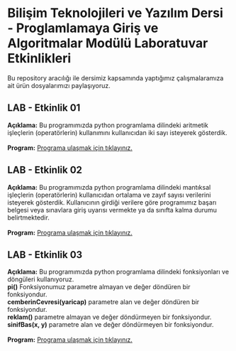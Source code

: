 # Bilişim Teknolojileri ve Yazılım Dersi - Proglamlamaya Giriş ve Algoritmalar Modülü Laboratuvar Etkinlikleri
Bu repository aracılığı ile dersimiz kapsamında yaptığımız çalışmalaramıza ait ürün dosyalarımızı paylaşıyoruz.
## LAB - Etkinlik 01
**Açıklama:** Bu programımızda python programlama dilindeki aritmetik işleçlerin (operatörlerin) kullanımını kullanıcıdan iki sayı isteyerek gösterdik.<br><br>
**Program:** [Programa ulaşmak için tıklayınız.](https://github.com/Haktan-AKCAY/PGA2028C/blob/main/lab01_aritmetikIslecler.py)

## LAB - Etkinlik 02
**Açıklama:** Bu programımızda python programlama dilindeki mantıksal işleçlerin (operatörlerin) kullanıcıdan ortalama ve zayıf sayısı verilerini isteyerek gösterdik. Kullanıcının girdiği verilere göre programımız başarı belgesi veya sınavlara giriş uyarısı vermekte ya da sınıfta kalma durumu belirtmektedir.<br><br>
**Program:** [Programa ulaşmak için tıklayınız.](https://github.com/Haktan-AKCAY/PGA2028C/blob/main/lab02_mantiksalIslecler.py)

## LAB - Etkinlik 03
**Açıklama:** Bu programımızda python programlama dilindeki fonksiyonları ve döngüleri kullanıyoruz. 
<br>**pi()** Fonksiyonumuz parametre almayan ve değer döndüren bir fonksiyondur.
<br>**cemberinCevresi(yaricap)** parametre alan ve değer döndüren bir fonksiyondur.
<br>**reklam()** parametre almayan ve değer döndürmeyen bir fonksiyondur.
<br>**sinifBas(x, y)** parametre alan ve değer döndürmeyen bir fonksiyondur.<br><br>
**Program:** [Programa ulaşmak için tıklayınız.](https://github.com/Haktan-AKCAY/PGA2028C/blob/main/lab03_fonksiyonlarVeDonguler.py)
